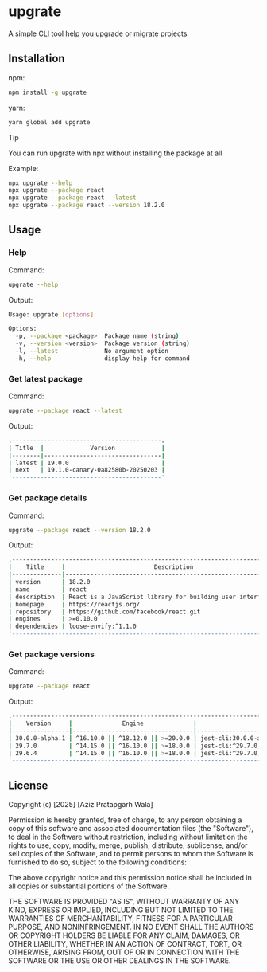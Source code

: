 # upgrate

A simple CLI tool help you upgrade or migrate projects

## Installation

npm:
```bash
npm install -g upgrate
```

yarn:
```bash
yarn global add upgrate
```

> [!TIP]
> You can run upgrate with npx without installing the package at all

Example:
```bash
npx upgrate --help
npx upgrate --package react 
npx upgrate --package react --latest
npx upgrate --package react --version 18.2.0
```

## Usage

### Help

Command:
```bash
upgrate --help
```

Output:
```bash
Usage: upgrate [options]

Options:
  -p, --package <package>  Package name (string)
  -v, --version <version>  Package version (string)
  -l, --latest             No argument option
  -h, --help               display help for command
```

### Get latest package

Command:
```bash
upgrate --package react --latest
```

Output:
```bash
.------------------------------------------.
| Title  |             Version             |
|--------|---------------------------------|
| latest | 19.0.0                          |
| next   | 19.1.0-canary-0a82580b-20250203 |
'------------------------------------------'
```

### Get package details

Command:
```bash
upgrate --package react --version 18.2.0 
```

Output:
```bash
.----------------------------------------------------------------------------.
|    Title     |                         Description                         |
|--------------|-------------------------------------------------------------|
| version      | 18.2.0                                                      |
| name         | react                                                       |
| description  | React is a JavaScript library for building user interfaces. |
| homepage     | https://reactjs.org/                                        |
| repository   | https://github.com/facebook/react.git                       |
| engines      | >=0.10.0                                                    |
| dependencies | loose-envify:^1.1.0                                         |
'----------------------------------------------------------------------------'
```

### Get package versions

Command:
```bash
upgrate --package react   
```

Output:
```bash
.---------------------------------------------------------------------------------------------------------------------------------------------------------.
|    Version     |              Engine              |                                            Dependencies                                             |
|----------------|----------------------------------|-----------------------------------------------------------------------------------------------------|
| 30.0.0-alpha.1 | ^16.10.0 || ^18.12.0 || >=20.0.0 | jest-cli:30.0.0-alpha.1, @jest/core:30.0.0-alpha.1, @jest/types:30.0.0-alpha.1, import-local:^3.0.2 |
| 29.7.0         | ^14.15.0 || ^16.10.0 || >=18.0.0 | jest-cli:^29.7.0, @jest/core:^29.7.0, @jest/types:^29.6.3, import-local:^3.0.2                      |
| 29.6.4         | ^14.15.0 || ^16.10.0 || >=18.0.0 | jest-cli:^29.7.0, @jest/core:^29.7.0, @jest/types:^29.6.3, import-local:^3.0.2                      |
'---------------------------------------------------------------------------------------------------------------------------------------------------------'
```

## License

Copyright (c) [2025] [Aziz Pratapgarh Wala]

Permission is hereby granted, free of charge, to any person obtaining a copy
of this software and associated documentation files (the "Software"), to deal
in the Software without restriction, including without limitation the rights
to use, copy, modify, merge, publish, distribute, sublicense, and/or sell
copies of the Software, and to permit persons to whom the Software is
furnished to do so, subject to the following conditions:

The above copyright notice and this permission notice shall be included in all
copies or substantial portions of the Software.

THE SOFTWARE IS PROVIDED "AS IS", WITHOUT WARRANTY OF ANY KIND, EXPRESS OR
IMPLIED, INCLUDING BUT NOT LIMITED TO THE WARRANTIES OF MERCHANTABILITY,
FITNESS FOR A PARTICULAR PURPOSE, AND NONINFRINGEMENT. IN NO EVENT SHALL THE
AUTHORS OR COPYRIGHT HOLDERS BE LIABLE FOR ANY CLAIM, DAMAGES, OR OTHER
LIABILITY, WHETHER IN AN ACTION OF CONTRACT, TORT, OR OTHERWISE, ARISING FROM,
OUT OF OR IN CONNECTION WITH THE SOFTWARE OR THE USE OR OTHER DEALINGS IN THE
SOFTWARE.

